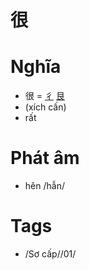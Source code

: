 # 很

# Nghĩa
* 很 = [彳](彳.md) [艮](艮.md)
* (xích cấn)
* rất

# Phát âm
* hěn /hẫn/

# Tags
* /Sơ cấp//01/

<script>window.HANZI_FIELD='很';</script>
